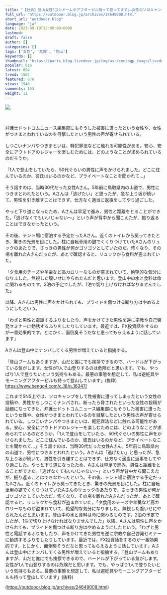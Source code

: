 ```yaml
---
title: "【社会】登山女性｢コンドームやアフターピル持って登ってます｣…女性のソロキャンプは危険？ : アウトドアまとめちゃん"
full_url: "https://outdooor.blog.jp/archives/24649008.html"
short_url: "outdooor.blog"
language: "ja"
date: 2023-09-10T12:00:00+0900
lastmod: 
draft: false
author: []
categories: []
tags: ['女性', '危険', '登山']
keywords: []
thumbnail: "https://parts.blog.livedoor.jp/img/usr/cmn/ogp_image/livedoor.png"
popular: 616
latest: 894
trend: 1565
featured: 676
views: 1940
comments: 153
weight: 11
---
```


![](https://parts.blog.livedoor.jp/img/usr/cmn/ogp_image/livedoor.png)

<span><br> <br> 弁護士ドットコムニュース編集部にもそうした被害に遭ったという女性や、女性がつきまとわれているのを目撃したという男性の声が寄せられている。 <br> <br> しつこいナンパやつきまといは、軽犯罪法などに触れる可能性がある。安心、安全にアウトドアのレジャーを楽しむためには、どのようなことが求められているのだろうか。 <br> <br> 「1人で登山をしていたら、50代ぐらいの男性に声をかけられました。どこに住んでいるのか、彼氏はいるのかなど、プライベートなことを聞かれて…」 <br> <br> そう話すのは、当時30代だった女性Aさん。5年前に鳥取県内の山道で、男性につきまとわれたという。Aさんは「逃げたい」と思ったが、急な上り坂が続いて、男性を引き離すことはできず、仕方なく適当に返事をしてやり過ごした。 <br> <br> やっと下り道になったため、Aさんは早足で進み、男性と距離をとることができた。「逃げなくてもいいじゃない～」という声が背中から聞こえたが、振り返ることはできなかったという。 <br> <br> その後、テント場に宿泊する予定だったAさん。近くのトイレから戻ってきたとき、驚きの光景を目にした。柱に自転車用の鍵でくくりつけていたAさんのリュックのあたりで、さっきの男性が何かゴソゴソとしていたのだ。怖くなり、その場を離れたAさんだったが、あとで確認すると、リュックから食料が盗まれていた。 <br> <br> 「夕食用のチーズや羊羹など高カロリーなものが盗まれていて、絶望的な気分になりました。無視した腹いせにやられたんだと思います。登山中の水と食料は命に関わるものです。2泊の予定でしたが、1泊で切り上げなければなりませんでした」 <br> <br> 以降、Aさんは男性に声をかけられても、プライドを傷つける断り方はやめるようにしたという。 <br> <br> 「わざと男性と電話するふりをしたり、声をかけてきた男性を逆に宗教や自己啓発セミナーに勧誘するふりをしたりしています。最近では、FX投資話をするのが一番効果的です。とにかく、面倒臭そうだなと思ってもらえるように話しています」 <br> <br> Aさんは登山中にナンパしてくる男性が増えていると指摘する。 <br> <br> 「登山ブームもありますが、山だと誰にでも挨拶できるので、ハードルが下がっている気がします。女性が1人で山登りするのは危険だと思います。でも、やっぱり1人で登りたいという気持ちもある。最悪の事態を想定して、私は避妊具やモーニングアフターピルも持って登山しています」(抜粋) <br> <a href='https://www.bengo4.com/c_18/n_16347/' target='_blank'>https://www.bengo4.com/c_18/n_16347/</a> <p>これまでSNS上では、ソロキャンプをして性被害に遭ってしまったという女性の投稿や、男性からしつこくナンパされ、断ったら脅されたといった女性の投稿が話題になってきた。弁護士ドットコムニュース編集部にもそうした被害に遭ったという女性や、女性がつきまとわれているのを目撃したという男性の声が寄せられている。しつこいナンパやつきまといは、軽犯罪法などに触れる可能性がある。安心、安全にアウトドアのレジャーを楽しむためには、どのようなことが求められているのだろうか。「1人で登山をしていたら、50代ぐらいの男性に声をかけられました。どこに住んでいるのか、彼氏はいるのかなど、プライベートなことを聞かれて…」そう話すのは、当時30代だった女性Aさん。5年前に鳥取県内の山道で、男性につきまとわれたという。Aさんは「逃げたい」と思ったが、急な上り坂が続いて、男性を引き離すことはできず、仕方なく適当に返事をしてやり過ごした。やっと下り道になったため、Aさんは早足で進み、男性と距離をとることができた。「逃げなくてもいいじゃない～」という声が背中から聞こえたが、振り返ることはできなかったという。その後、テント場に宿泊する予定だったAさん。近くのトイレから戻ってきたとき、驚きの光景を目にした。柱に自転車用の鍵でくくりつけていたAさんのリュックのあたりで、さっきの男性が何かゴソゴソとしていたのだ。怖くなり、その場を離れたAさんだったが、あとで確認すると、リュックから食料が盗まれていた。「夕食用のチーズや羊羹など高カロリーなものが盗まれていて、絶望的な気分になりました。無視した腹いせにやられたんだと思います。登山中の水と食料は命に関わるものです。2泊の予定でしたが、1泊で切り上げなければなりませんでした」以降、Aさんは男性に声をかけられても、プライドを傷つける断り方はやめるようにしたという。「わざと男性と電話するふりをしたり、声をかけてきた男性を逆に宗教や自己啓発セミナーに勧誘するふりをしたりしています。最近では、FX投資話をするのが一番効果的です。とにかく、面倒臭そうだなと思ってもらえるように話しています」Aさんは登山中にナンパしてくる男性が増えていると指摘する。「登山ブームもありますが、山だと誰にでも挨拶できるので、ハードルが下がっている気がします。女性が1人で山登りするのは危険だと思います。でも、やっぱり1人で登りたいという気持ちもある。最悪の事態を想定して、私は避妊具やモーニングアフターピルも持って登山しています」(抜粋)</p></span>

(https://outdooor.blog.jp/archives/24649008.html)
